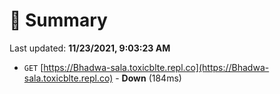 # 📖 Summary
Last updated: **11/23/2021, 9:03:23 AM**

- `GET` [https://Bhadwa-sala.toxicblte.repl.co](https://Bhadwa-sala.toxicblte.repl.co) - **Down** (184ms)

